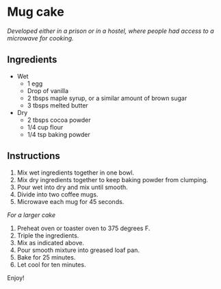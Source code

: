 # Mug cake

_Developed either in a prison or in a hostel, where people had access to a microwave for cooking._

## Ingredients
* Wet
    * 1 egg
    * Drop of vanilla
    * 2 tbsps maple syrup, or a similar amount of brown sugar
    * 3 tbsps melted butter
* Dry
    * 2 tbsps cocoa powder
    * 1/4 cup flour
    * 1/4 tsp baking powder

## Instructions
1. Mix wet ingredients together in one bowl.
1. Mix dry ingredients together to keep baking powder from clumping.
1. Pour wet into dry and mix until smooth.
1. Divide into two coffee mugs.
1. Microwave each mug for 45 seconds.

*For a larger cake*

1. Preheat oven or toaster oven to 375 degrees F.
1. Triple the ingredients.
1. Mix as indicated above.
1. Pour smooth mixture into greased loaf pan.
1. Bake for 25 minutes.
1. Let cool for ten minutes.

Enjoy!
